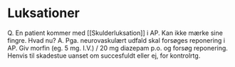 # Luksationer
Q. En patient kommer med [[Skulderluksation]] i AP. Kan ikke mærke sine fingre. Hvad nu?
A. Pga. neurovaskulært udfald skal forsøges reponering i AP. Giv morfin (eg. 5 mg. I.V.) / 20 mg diazepam p.o. og forsøg reponering. Henvis til skadestue uanset om succesfuldt eller ej, for kontrolrtg.

<!-- #anki/tag/med/gp #anki/deck/Medicine #anki/tag/med/Orto -->

<!-- {BearID:E39FAD7D-5828-4440-BD20-24B2DAD91251-30450-00003BEF5CCA04FD} -->
